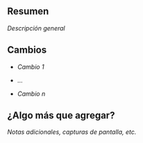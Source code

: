 ## Resumen

_Descripción general_

## Cambios

- _Cambio 1_

- _..._

- _Cambio n_

## ¿Algo más que agregar?
 
_Notas adicionales, capturas de pantalla, etc._